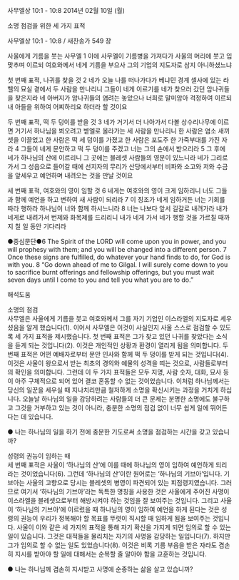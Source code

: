 사무엘상 10:1 - 10:8 
2014년 02월 10일 (월)

소명 점검을 위한 세 가지 표적



사무엘상 10:1 - 10:8 / 새찬송가 549 장


사울에게 기름을 붓는 사무엘
1 이에 사무엘이 기름병을 가져다가 사울의 머리에 붓고 입 맞추며 이르되 여호와께서 네게 기름을 부으사 그의 기업의 지도자로 삼지 아니하셨느냐

첫 번째 표적, 나귀를 찾을 것
2 네가 오늘 나를 떠나가다가 베냐민 경계 셀사에 있는 라헬의 묘실 곁에서 두 사람을 만나리니 그들이 네게 이르기를 네가 찾으러 갔던 암나귀들을 찾은지라 네 아버지가 암나귀들의 염려는 놓았으나 너희로 말미암아 걱정하여 이르되 내 아들을 위하여 어찌하리요 하더라 할 것이요

두 번째 표적, 떡 두 덩이를 받을 것
3 네가 거기서 더 나아가서 다볼 상수리나무에 이르면 거기서 하나님을 뵈오려고 벧엘로 올라가는 세 사람을 만나리니 한 사람은 염소 새끼 셋을 이끌었고 한 사람은 떡 세 덩이를 가졌고 한 사람은 포도주 한 가죽부대를 가진 자라 4 그들이 네게 문안하고 떡 두 덩이를 주겠고 너는 그의 손에서 받으리라 5 그 후에 네가 하나님의 산에 이르리니 그 곳에는 블레셋 사람들의 영문이 있느니라 네가 그리로 가서 그 성읍으로 들어갈 때에 선지자의 무리가 산당에서부터 비파와 소고와 저와 수금을 앞세우고 예언하며 내려오는 것을 만날 것이요

세 번째 표적, 여호와의 영이 임할 것
6 네게는 여호와의 영이 크게 임하리니 너도 그들과 함께 예언을 하고 변하여 새 사람이 되리라 7 이 징조가 네게 임하거든 너는 기회를 따라 행하라 하나님이 너와 함께 하시느니라 8 너는 나보다 앞서 길갈로 내려가라 내가 네게로 내려가서 번제와 화목제를 드리리니 내가 네게 가서 네가 행할 것을 가르칠 때까지 칠 일 동안 기다리라

●중심문단●6 The Spirit of the LORD will come upon you in power, and you will prophesy with them; and you will be changed into a different person. 7 Once these signs are fulfilled, do whatever your hand finds to do, for God is with you. 8 “Go down ahead of me to Gilgal. I will surely come down to you to sacrifice burnt offerings and fellowship offerings, but you must wait seven days until I come to you and tell you what you are to do.”

해석도움





소명의 점검  
사무엘은 사울에게 기름을 붓고 여호와께서 그를 자기 기업인 이스라엘의 지도자로 세우셨음을 알게 했습니다(1). 이어서 사무엘은 이것이 사실인지 사울 스스로 점검할 수 있도록 세 가지 표적을 제시했습니다. 첫 번째 표적은 그가 찾고 있던 나귀를 찾았다는 소식을 듣게 되는 것입니다(2). 이것은 개인적인 상황과 환경이 열리게 됨을 의미합니다. 두 번째 표적은 어떤 예배자로부터 문안 인사와 함께 떡 두 덩이를 받게 되는 것입니다(4). 이것은 사울이 왕으로서 받는 최초의 경의와 예물의 성격을 띠는 것으로, 사람들로부터의 확인을 의미합니다. 그런데 이 두 가지 표적들은 모두 지명, 사람 숫자, 대화, 묘사 등이 아주 구체적으로 되어 있어 결코 혼동할 수 없는 것이었습니다. 이처럼 하나님께서는 당신의 일꾼을 세우실 때 지나치리만큼 철저하게 소명을 확신시키는 과정을 거치게 하십니다. 오늘날 하나님의 일을 감당하려는 사람들의 더 큰 문제는 분명한 소명에도 불구하고 그것을 거부하고 있는 것이 아니라, 충분한 소명의 점검 없이 너무 쉽게 일에 뛰어든다는 데 있습니다.   

● 나는 하나님의 일을 하기 전에 충분한 기도로써 소명을 점검하는 시간을 갖고 있습니까?

성령의 권능이 임하는 때  
세 번째 표적은 사울이 ‘하나님의 산’에 이를 때에 하나님의 영이 임하여 예언하게 되리라는 것이었습니다(6). 그런데 ‘하나님의 산’이란 원어로는 ‘하나님의 기브아’입니다. 기브아는 사울의 고향으로 당시는 블레셋의 병영이 파견되어 있는 피점령지였습니다. 그러므로 여기서 ‘하나님의 기브아’라는 독특한 명칭을 사용한 것은 사울에게 주어진 사명이 이스라엘을 블레셋으로부터 해방시켜야 하는 것임을 잘 보여주는 것입니다. 그리고 사울이 ‘하나님의 기브아’에 이르렀을 때 하나님의 영이 임하여 예언을 하게 된다는 것은 성령의 권능이 우리가 정복해야 할 목표를 뚜렷이 직시할 때 임하게 됨을 보여주는 것입니다. 사울이 이와 같은 세 가지의 표적을 통해 자기 확신을 가지게 되면 임의로 할 수 있는 일이 있습니다. 그것은 대적들을 물리치는 자기의 사명을 감당하는 일입니다(7). 하지만 그가 임의로 할 수 없는 일도 있었습니다(8). 이것은 비록 기름 부음을 받은 자라도 겸손히 지시를 받아야 할 일에 대해서는 순복할 줄 알아야 함을 교훈하는 것입니다. 

● 나는 하나님께 겸손히 지시받고 사명에 순종하는 삶을 살고 있습니까?